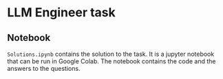 # LLM Engineer task

## Notebook

`Solutions.ipynb` contains the solution to the task. It is a jupyter notebook that can be run in Google Colab. The notebook contains the code and the answers to the questions.
